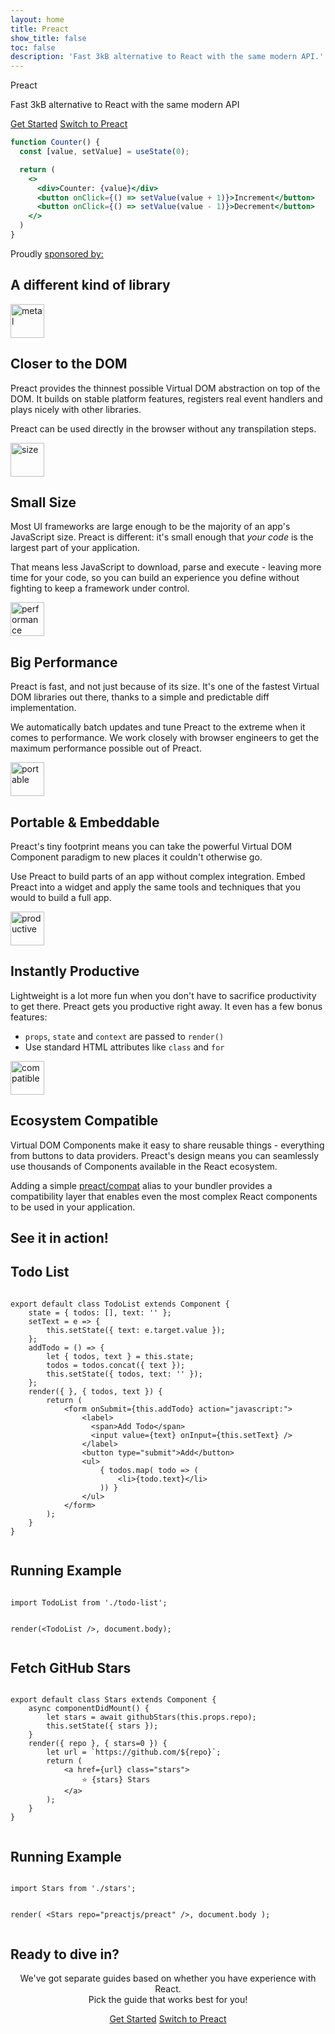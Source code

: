 ```yaml
---
layout: home
title: Preact
show_title: false
toc: false
description: 'Fast 3kB alternative to React with the same modern API.'
---
```


<jumbotron>
    <logo height="10.625em" title="Preact" text inverted>Preact</logo>
    <p class="tagline">Fast 3kB alternative to React with the same modern API</p>
    <p class="intro-buttons">
        <a href="/guide/v10/getting-started" class="btn primary">Get Started</a>
        <a href="/guide/v10/switching-to-preact" class="btn secondary">Switch to Preact</a>
    </p>
</jumbotron>

```jsx
function Counter() {
  const [value, setValue] = useState(0);

  return (
    <>
      <div>Counter: {value}</div>
      <button onClick={() => setValue(value + 1)}>Increment</button>
      <button onClick={() => setValue(value - 1)}>Decrement</button>
    </>
  )
}
```

<section class="sponsors">
  <p>Proudly <a href="https://opencollective.com/preact">sponsored by:</a></p>
  <sponsors></sponsors>
</section>

<section class="home-top">
    <h1>A different kind of library</h1>
</section>

<section class="home-section">
  <img src="/assets/home/metal.svg" alt="metal" loading="lazy" width="54" height="54">

  <div>
    <h2>Closer to the DOM</h2>
    <p>
      Preact provides the thinnest possible Virtual DOM abstraction on top of the DOM.
      It builds on stable platform features, registers real event handlers and plays nicely with other libraries.
    </p>
    <p>
      Preact can be used directly in the browser without any transpilation steps.
    </p>
  </div>
</section>

<section class="home-section">
  <img src="/assets/home/size.svg" alt="size" loading="lazy" width="54" height="54">

  <div>
    <h2>Small Size</h2>
    <p>
      Most UI frameworks are large enough to be the majority of an app's JavaScript size.
      Preact is different: it's small enough that <em>your code</em> is the largest part of your application.
    </p>
    <p>
      That means less JavaScript to download, parse and execute - leaving more time for your code, so you can build an experience you define without fighting to keep a framework under control.
    </p>
  </div>
</section>

<section class="home-section">
  <img src="/assets/home/performance.svg" alt="performance" loading="lazy" width="54" height="54">

  <div>
    <h2>Big Performance</h2>
    <p>
      Preact is fast, and not just because of its size. It's one of the fastest Virtual DOM libraries out there, thanks to a simple and predictable diff implementation.
    </p>
    <p>
      We automatically batch updates and tune Preact to the extreme when it comes to performance. We work closely with
      browser engineers to get the maximum performance possible out of Preact.
    </p>
  </div>
</section>

<section class="home-section">
  <img src="/assets/home/portable.svg" alt="portable" loading="lazy" width="54" height="54">

  <div>
    <h2>Portable &amp; Embeddable</h2>
    <p>
      Preact's tiny footprint means you can take the powerful Virtual DOM Component paradigm to new places it couldn't otherwise go.
    </p>
    <p>
      Use Preact to build parts of an app without complex integration. Embed Preact into a widget and apply the same tools and techniques that you would to build a full app.
    </p>
  </div>
</section>

<section class="home-section">
  <img src="/assets/home/productive.svg" alt="productive" loading="lazy" width="54" height="54">

  <div>
    <h2>Instantly Productive</h2>
    <p>
      Lightweight is a lot more fun when you don't have to sacrifice productivity to get there. Preact gets you productive right away. It even has a few bonus features:
    </p>
    <ul>
      <li><code>props</code>, <code>state</code> and <code>context</code> are passed to <code>render()</code></li>
      <li>Use standard HTML attributes like <code>class</code> and <code>for</code></li>
    </ul>
  </div>
</section>

<section class="home-section">
  <img src="/assets/home/compatible.svg" alt="compatible" loading="lazy" width="54" height="54">

  <div>
    <h2>Ecosystem Compatible</h2>
    <p>
      Virtual DOM Components make it easy to share reusable things - everything from buttons to data providers.
      Preact's design means you can seamlessly use thousands of Components available in the React ecosystem.
    </p>
    <p>
      Adding a simple <a href="/guide/v10/switching-to-preact#how-to-alias-preact-compat">preact/compat</a> alias to your bundler provides a compatibility layer
      that enables even the most complex React components to be used in your application.
    </p>
  </div>
</section>

<section class="home-top">
    <h1>See it in action!</h1>
</section>

<section class="home-split">
    <div>
        <h2>Todo List</h2>
        <pre><code class="lang-jsx">
export default class TodoList extends Component {
    state = { todos: [], text: '' };
    setText = e =&gt; {
        this.setState({ text: e.target.value });
    };
    addTodo = () =&gt; {
        let { todos, text } = this.state;
        todos = todos.concat({ text });
        this.setState({ todos, text: '' });
    };
    render({ }, { todos, text }) {
        return (
            &lt;form onSubmit={this.addTodo} action="javascript:"&gt;
                &lt;label&gt;
                  &lt;span&gt;Add Todo&lt;/span&gt;
                  &lt;input value={text} onInput={this.setText} /&gt;
                &lt;/label&gt;
                &lt;button type="submit"&gt;Add&lt;/button&gt;
                &lt;ul&gt;
                    { todos.map( todo =&gt; (
                        &lt;li&gt;{todo.text}&lt;/li&gt;
                    )) }
                &lt;/ul&gt;
            &lt;/form&gt;
        );
    }
}
        </code></pre>
    </div>
    <div>
        <h2>Running Example</h2>
        <pre repl="false"><code class="lang-jsx">
import TodoList from './todo-list';

render(&lt;TodoList /&gt;, document.body);
        </code></pre>
        <div class="home-demo">
            <todo-list></todo-list>
        </div>
    </div>
</section>

<section class="home-split">
    <div>
        <h2>Fetch GitHub Stars</h2>
        <pre><code class="lang-jsx">
export default class Stars extends Component {
    async componentDidMount() {
        let stars = await githubStars(this.props.repo);
        this.setState({ stars });
    }
    render({ repo }, { stars=0 }) {
        let url = `https://github.com/${repo}`;
        return (
            &lt;a href={url} class="stars"&gt;
                ⭐️ {stars} Stars
            &lt;/a&gt;
        );
    }
}
        </code></pre>
    </div>
    <div>
        <h2>Running Example</h2>
        <pre repl="false"><code class="lang-jsx">
import Stars from './stars';

render(
    &lt;Stars repo="preactjs/preact" /&gt;,
    document.body
);
        </code></pre>
        <div class="home-demo">
            <github-stars simple user="preactjs" repo="preact"></github-stars>
        </div>
    </div>
</section>

<section class="home-top">
    <h1>Ready to dive in?</h1>
</section>

<section style="text-align:center;">
    <p>
        We've got separate guides based on whether you have experience with React.
        <br>
        Pick the guide that works best for you!
    </p>
    <p>
        <a href="/guide/v10/getting-started" class="btn primary">Get Started</a>
        <a href="/guide/v10/switching-to-preact" class="btn secondary">Switch to Preact</a>
    </p>
</section>
